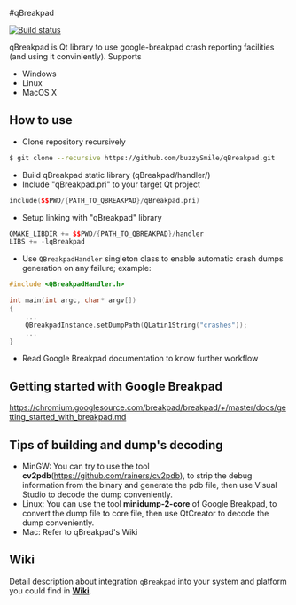 #qBreakpad

[![Build status](https://travis-ci.org/buzzySmile/qBreakpad.svg?branch=master)](https://travis-ci.org/buzzySmile/qBreakpad)

qBreakpad is Qt library to use google-breakpad crash reporting facilities (and using it conviniently).
Supports
* Windows
* Linux
* MacOS X

How to use
----------------
* Clone repository recursively
```bash
$ git clone --recursive https://github.com/buzzySmile/qBreakpad.git
```
* Build qBreakpad static library (qBreakpad/handler/)
* Include "qBreakpad.pri" to your target Qt project
```c++
include($$PWD/{PATH_TO_QBREAKPAD}/qBreakpad.pri)
```
* Setup linking with "qBreakpad" library
```c++
QMAKE_LIBDIR += $$PWD/{PATH_TO_QBREAKPAD}/handler
LIBS += -lqBreakpad
```
* Use ```QBreakpadHandler``` singleton class to enable automatic crash dumps generation on any failure; example:
```c++
#include <QBreakpadHandler.h>

int main(int argc, char* argv[])
{
    ...
    QBreakpadInstance.setDumpPath(QLatin1String("crashes"));
    ...
}
```
* Read Google Breakpad documentation to know further workflow

Getting started with Google Breakpad
----------------
https://chromium.googlesource.com/breakpad/breakpad/+/master/docs/getting_started_with_breakpad.md

Tips of building and dump's decoding
----------------
* MinGW:
You can try to use the tool **cv2pdb**(https://github.com/rainers/cv2pdb), to strip the debug information from the binary and generate the pdb file, 
then use Visual Studio to decode the dump conveniently.
* Linux:
You can use the tool **minidump-2-core** of Google Breakpad, to convert the dump file to core file, then use QtCreator to decode the dump conveniently.
* Mac:
Refer to qBreakpad's Wiki

Wiki
----------------
Detail description about integration `qBreakpad` into your system and platform you could find in **[Wiki](https://github.com/buzzySmile/qBreakpad/wiki)**.
